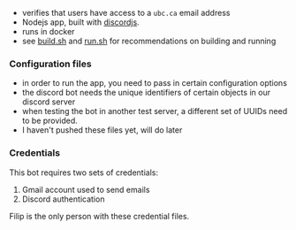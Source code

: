 - verifies that users have access to a `ubc.ca` email address
- Nodejs app, built with [discordjs](https://github.com/discordjs/discord.js).
- runs in docker
- see [build.sh](build.sh) and [run.sh](run.sh) for recommendations on building and running

### Configuration files
- in order to run the app, you need to pass in certain configuration options
- the discord bot needs the unique identifiers of certain objects in our discord server
- when testing the bot in another test server, a different set of UUIDs need to be provided.
- I haven't pushed these files yet, will do later


### Credentials
This bot requires two sets of credentials:

1. Gmail account used to send emails
2. Discord authentication

Filip is the only person with these credential files.
